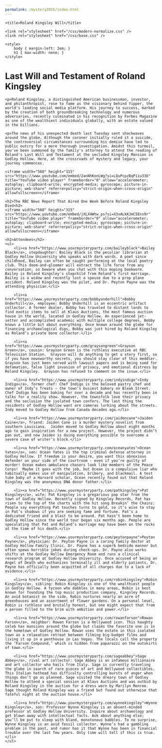 ```yaml
---
permalink: /mystery2025/index.html
---
```


<!DOCTYPE html>
<html lang="en-US">
<head>
    <meta charset="utf-8" />
    <meta name="viewport" content="width=device-width, initial-scale=1.0" />

    <title>Roland Kingsley Will</title>

    <link rel="stylesheet" href="/css/modern-normalize.css" />
    <link rel="stylesheet" href="/css/base.css" />

    <style>
        body { margin-left: 2em; }
        h1 { max-width: none; }
    </style>
</head>
<body>
    <h1>Last Will and Testament of Roland Kingsley</h1>

    <p>Roland Kingsley, a distinguished American businessman, investor, and philanthropist, rose to fame as the visionary behind Yipper, the world's leading social media platform. His journey to success, marked by the creation of both groundbreaking technology and numerous adversaries, recently culminated in his recognition by Forbes Magazine as one of the wealthiest individuals globally, with an estate valued in the billions.

    <p>The news of his unexpected death last Tuesday sent shockwaves around the globe. Although the coroner initially ruled it a suicide, the controversial circumstances surrounding his demise have led to public outcry for a more thorough investigation. Amidst this turmoil, you've been summoned by the family's attorney to attend the reading of Roland's Last Will and Testament at the secluded Kingsley Mansion in Godley Hollow. Here, at the crossroads of mystery and legacy, your journey commences.

    <iframe width="560" height="315" src="https://www.youtube.com/embed/2anNhKonLWg?si=LQuPcpzBqP1iu33U" title="YouTube video player" frameborder="0" allow="accelerometer; autoplay; clipboard-write; encrypted-media; gyroscope; picture-in-picture; web-share" referrerpolicy="strict-origin-when-cross-origin" allowfullscreen></iframe>

    <h2>The RBC News Report That Aired One Week Before Roland Kingsley Died<h2>
    <iframe width="560" height="315" src="https://www.youtube.com/embed/jXLX4Wtw_ps?si=X3vALkKJmC5Ens9r" title="YouTube video player" frameborder="0" allow="accelerometer; autoplay; clipboard-write; encrypted-media; gyroscope; picture-in-picture; web-share" referrerpolicy="strict-origin-when-cross-origin" allowfullscreen></iframe>

    <h2>Attendees</h2>
    <ul>
        <li><a href="https://www.yourmysteryparty.com/baileyblack">Bailey Black</a>, stepdaughter: Bailey Black is the peculiar librarian at Godley Hollow University who speaks with dark words. A poet since childhood, Bailey can often be caught performing at the local poetry club. This doom-and-gloomer will extract the life force from any conversation, so beware when you chat with this moping bookworm. Bailey is Roland Kingsley's stepchild from Roland’s first marriage. Bailey is a widow and recently lost a spouse due to a prop plane accident. Roland Kingsley was the pilot, and Dr. Peyton Payne was the attending physician.</li>
        
        <li><a href="https://www.yourmysteryparty.com/bobbyunderhill">Bobby Underhill</a>, employee: Bobby Underhill is an eccentric artifact collector. A former dealer, Bobby has traveled to distant lands to find exotic items to sell at Klaus Auctions, the most famous auction house in the world, located in Godley Hollow. An experienced jet-setter and accomplished academic with multiple college degrees, Bobby knows a little bit about everything. Once known around the globe for financing archaeological digs, Bobby was just hired by Roland Kingsley as Roland’s private bone collector.</li>
        
        <li><a href="https://www.yourmysteryparty.com/graysongreen">Grayson Green</a>, cousin: Grayson Green is the ruthless executive at RBC Television Station.  Grayson will do anything to get a story first, so if you have newsworthy secrets, you should stay clear of this meddler. Grayson has just been served with lawsuit papers and is being sued for defamation, false light invasion of privacy, and emotional distress by Roland Kingsley.  Grayson has refused to comment on the issue.</li>
        
        <li><a href="https://www.yourmysteryparty.com/indyindigo">Indy Indigo</a>, former chef: Chef Indigo is the beloved pastry chef and owner of Indy’s Treats – the town’s busiest bakery on Bleak Street. Chef Indigo has been baking for over a decade and has recently been in talks for a reality show. However, the townsfolk love their privacy and the seclusion the isolated town confers. The last thing the residents of Godley Hollow want are cameras lurking about the streets. Indy moved to Godley Hollow from Canada decades ago.</li>
        
        <li><a href="https://www.yourmysteryparty.com/jaidencane">Jaiden Caine</a>, friend: Jaiden Cane is a murder mystery novelist from southern Louisiana.  Jaiden moved to Godley Hollow about eight months ago to gain inspiration for a new project. However, the project didn’t pan out, and now Jaiden is doing everything possible to overcome a severe case of writer’s block.</li>

        <li><a href="https://www.yourmysteryparty.com/oceanyates">Ocean Yates</a>, son: Ocean Yates is the top criminal defense attorney in Godley Hollow. If freedom is your desire, you want this obnoxious defender on your side of the courtroom - even if you’re guilty of murder! Ocean makes ambulance chasers look like members of the Peace Corps!  Maybe it goes with the job, but Ocean is a compulsive liar who habitually makes use of manipulation, bribery, and blackmail. A test tube baby of a Harvard scholar, Ocean recently found out that Roland Kingsley was the anonymous DNA donor father.</li>

        <li><a href="https://www.yourmysteryparty.com/patkingsley">Pat Kingsley</a>, wife: Pat Kingsley is a gregarious pop star from the town of Godley Hollow. Recently signed by Kingsley Records, Pat has risen to the top of the charts with the hit song Breakin’ the Chainz.  People say everything Pat touches turns to gold, so it’s wise to stay in Pat’s shadows if you are seeking fame and fortune. Pat’s a dedicated friend and a blast to be around. Pat hasn’t been home to Godley Hollow since the world tour began six months ago. People are speculating that Pat and Roland’s marriage may have been on the rocks at the time of his death.</li>

        <li><a href="https://www.yourmysteryparty.com/peytonpayne">Peyton Payne</a>, physician: Dr. Peyton Payne is a caring family doctor at Godley Hollow Family Clinic. Dr. Payne has a superb bedside manner but often spews horrible jokes during check-ups. Dr. Payne also works shifts at the Godley Hollow Emergency Room and runs a clinical research program at Godley Hollow University. Once accused of being an Angel of Death who euthanizes terminally ill and elderly patients, Dr. Payne has officially been acquitted of all charges due to a lack of evidence.</li>

        <li><a href="https://www.yourmysteryparty.com/robinkingsley">Robin Kingsley</a>, sibling: Robin Kingsley is one of the wealthiest people in Godley Hollow. A tycoon who dabbles in many areas, Robin is best known for founding the top music production company, Kingsley Records. An avid botanist on the side, Robin nurtures nearly an acre of greenhouses and an assortment of flower gardens. On a personal level, Robin is ruthless and brutally honest, but one might expect that from a person filled to the brim with ambition and power.</li>

        <li><a href="https://www.yourmysteryparty.com/rowanfarson">Rowan Farson</a>, neighbor: Rowan Farson is a Hollywood icon. This haughty celeb has mansions around the globe but claims the favorite one is in the hometown of Godley Hollow. Rowan uses the estate in this isolated town as a relaxation retreat between filming big-budget films and living it up in a penthouse in Las Vegas. The locals call the property the ‘Farson Compound,’ which is hidden from paparazzi on the outskirts of town.</li>

        <li><a href="https://www.yourmysteryparty.com/sageabbey">Sage Abbey</a>, rival art collector: Sage Abbey is an infamous millionaire and art collector who hails from Italy. Sage is currently traveling the globe in search of rare pieces of art and Hollywood collectibles. This Italian hothead has difficulty controlling bursts of anger when things don’t go as planned. Sage visited the dreary town of Godley Hollow to attend a special session at Klaus Auctions and was outbid by Roland Kingsley in the auction for a dress worn by Marilyn Monroe. Sage thought Roland Kingsley was a friend but found out otherwise that fateful night at the auction house.</li>

        <li><a href="https://www.yourmysteryparty.com/wynnekingsley">Wynne Kingsley</a>, son: Professor Wynne Kingsley is an absent-minded professor at Godley Hollow University. Inquire about archaeology and get blown away with intellectual facts. Ask about anything else; you’ll be put to sleep with bland, monotonous babbles. To no surprise, Wynne Kingsley is an avid fossil collector. Wynne’s had a gambling problem in the past, and rumor has it that Wynne has been in financial trouble over the last few years. Only time will tell if this is true.</li>
    </ul>
</body>
</html>